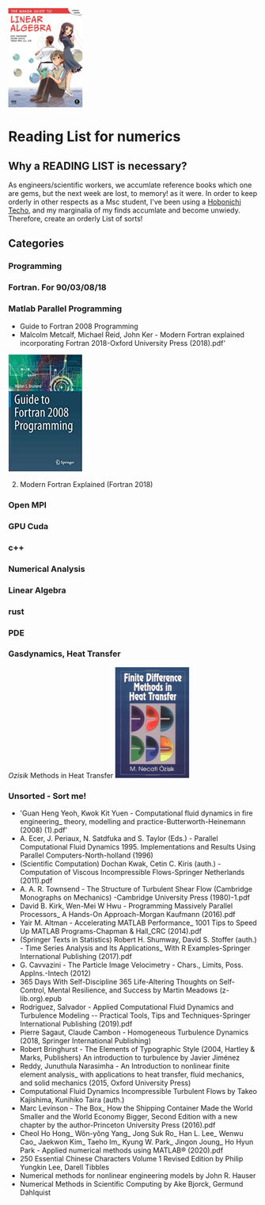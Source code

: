 <img src="https://github.com/michaelraba/readingList/blob/master/book.jpg" width="150" height="200">

# Reading List for numerics 

## Why a READING LIST is necessary?

As engineers/scientific workers, we accumlate reference books which one are gems, but the next week are lost, to memory! as it were. In order to keep orderly in other respects as a Msc student, I've been using a [Hobonichi Techo](https://www.1101.com/store/techo/en/), and my marginalia of my finds accumlate and become unwiedy. Therefore, create an orderly List of sorts!

## Categories 

### Programming
### Fortran. For 90/03/08/18
### Matlab Parallel Programming

* Guide to Fortran 2008 Programming
* Malcolm  Metcalf, Michael  Reid, John Ker - Modern Fortran explained  incorporating Fortran 2018-Oxford University Press (2018).pdf'
<img src="https://github.com/michaelraba/readingList/blob/master/f1.jpg" width="150">

2. Modern Fortran Explained (Fortran 2018)

### Open MPI
### GPU Cuda
### c++
### Numerical Analysis
### Linear Algebra
### rust
### PDE 

### Gasdynamics, Heat Transfer 
 _Ozisik_ Methods in Heat Transfer
<img src="https://github.com/michaelraba/readingList/blob/master/bht.jpg" width="150">


### Unsorted  - Sort me! 
* 'Guan Heng Yeoh, Kwok Kit Yuen - Computational fluid dynamics in fire engineering_ theory, modelling and practice-Butterworth-Heinemann (2008) (1).pdf'
*  A. Ecer, J. Periaux, N. Satdfuka and S. Taylor (Eds.) - Parallel Computational Fluid Dynamics 1995. Implementations and Results Using Parallel Computers-North-holland (1996)
* (Scientific Computation) Dochan Kwak, Cetin C. Kiris (auth.) - Computation of Viscous Incompressible Flows-Springer Netherlands (2011).pdf
* A. A. R. Townsend - The Structure of Turbulent Shear Flow (Cambridge Monographs on Mechanics) -Cambridge University Press (1980)-1.pdf
* David B. Kirk, Wen-Mei W Hwu - Programming Massively Parallel Processors_ A Hands-On Approach-Morgan Kaufmann (2016).pdf
* Yair M. Altman - Accelerating MATLAB Performance_ 1001 Tips to Speed Up MATLAB Programs-Chapman & Hall_CRC (2014).pdf
* (Springer Texts in Statistics) Robert H. Shumway, David S. Stoffer (auth.) - Time Series Analysis and Its Applications_ With R Examples-Springer International Publishing (2017).pdf
* G. Cavvazini - The Particle Image Velocimetry - Chars., Limits, Poss. Applns.-Intech (2012)
* 365 Days With Self-Discipline 365 Life-Altering Thoughts on Self-Control, Mental Resilience, and Success by Martin Meadows (z-lib.org).epub
*  Rodriguez, Salvador - Applied Computational Fluid Dynamics and Turbulence Modeling -- Practical Tools, Tips and Techniques-Springer International Publishing (2019).pdf
* Pierre Sagaut, Claude Cambon - Homogeneous Turbulence Dynamics (2018, Springer International Publishing) 
* Robert Bringhurst - The Elements of Typographic Style (2004, Hartley & Marks, Publishers) 
 An introduction to turbulence by Javier Jiménez 
* Reddy, Junuthula Narasimha - An Introduction to nonlinear finite element analysis_ with applications to heat transfer, fluid mechanics, and solid mechanics (2015, Oxford University Press) 
* Computational Fluid Dynamics Incompressible Turbulent Flows by Takeo Kajishima, Kunihiko Taira (auth.)
* Marc Levinson - The Box_ How the Shipping Container Made the World Smaller and the World Economy Bigger, Second Edition with a new chapter by the author-Princeton University Press (2016).pdf
* Cheol Ho Hong_ Wŏn-yŏng Yang_ Jong Suk Ro_ Han L. Lee_ Wenwu Cao_ Jaekwon Kim_ Taeho Im_ Kyung W. Park_ Jingon Joung_ Ho Hyun Park - Applied numerical methods using MATLAB® (2020).pdf
* 250 Essential Chinese Characters Volume 1 Revised Edition by Philip Yungkin Lee, Darell Tibbles
* Numerical methods for nonlinear engineering models by John R. Hauser 
* Numerical Methods in Scientific Computing by Ake Bjorck, Germund Dahlquist 
